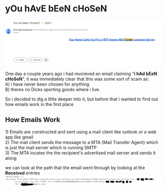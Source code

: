 # yOu hAvE bEeN cHoSeN

![Chosen one](./Assets/you-have-been-chosen.PNG "chosen")

<p>One day a couple years ago i had revcieved an email claiming "<strong>i hAd bEeN cHoSeN</strong>", it was immediately clear that this was some sort of scam as:<br>
A) i have never been chosen for anything<br>
B) theres no Dicks sporting goods where i live.</p>
<p> So i decided to dig a little deeper into it, but before that i wanted to find out how emails work in the first place</p>

## How Emails Work
<p>1) Emails are constructed and sent using a mail client like outlook or a web app like gmail<br>
2) The mail client sends the message to a MTA (Mail Transfer Agent) which is just the mail server which is running SMTP<br>
3) The MTA locates the the recipient's advertised mail server and sends it along<br>

we can look at the path that the email went through by looking at the <strong>Received</strong> entries
![received](./Assets/received.PNG "received")

</p>
